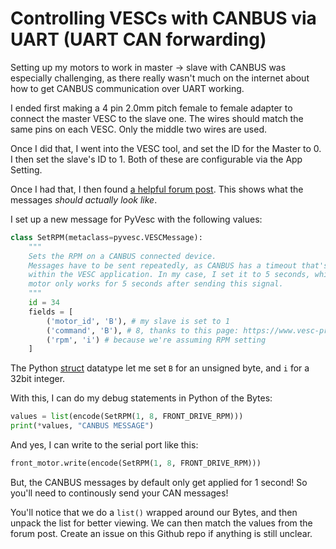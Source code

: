 # Controlling VESCs with CANBUS via UART (UART CAN forwarding)

Setting up my motors to work in master -> slave with CANBUS was especially challenging, as there really wasn't much on the internet about how to get CANBUS communication over UART working.

I ended first making a 4 pin 2.0mm pitch female to female adapter to connect the master VESC to the slave one. The wires should match the same pins on each VESC. Only the middle two wires are used.

Once I did that, I went into the VESC tool, and set the ID for the Master to 0. I then set the slave's ID to 1. Both of these are configurable via the App Setting.

Once I had that, I then found [a helpful forum post](https://vesc-project.com/node/774). This shows what the messages _should actually look like_.

I set up a new message for PyVesc with the following values:

```python
class SetRPM(metaclass=pyvesc.VESCMessage):
    """
    Sets the RPM on a CANBUS connected device. 
    Messages have to be sent repeatedly, as CANBUS has a timeout that's configurable
    within the VESC application. In my case, I set it to 5 seconds, which means the
    motor only works for 5 seconds after sending this signal.
    """
    id = 34
    fields = [
        ('motor_id', 'B'), # my slave is set to 1
        ('command', 'B'), # 8, thanks to this page: https://www.vesc-project.com/node/774
        ('rpm', 'i') # because we're assuming RPM setting
    ]
```

The Python [struct](https://docs.python.org/3/library/struct.html#format-characters) datatype let me set `B` for an unsigned byte, and `i` for a 32bit integer.

With this, I can do my debug statements in Python of the Bytes:

```python
values = list(encode(SetRPM(1, 8, FRONT_DRIVE_RPM)))
print(*values, "CANBUS MESSAGE")
```

And yes, I can write to the serial port like this:

```python
front_motor.write(encode(SetRPM(1, 8, FRONT_DRIVE_RPM)))
```

But, the CANBUS messages by default only get applied for 1 second! So you'll need to continously send your CAN messages!

You'll notice that we do a `list()` wrapped around our Bytes, and then unpack the list for better viewing. We can then match the values from the forum post. Create an issue on this Github repo if anything is still unclear.